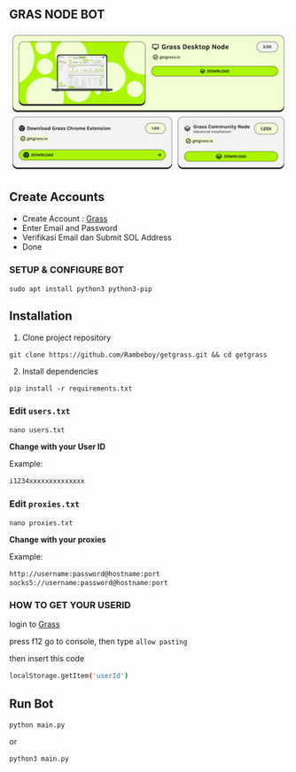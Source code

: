## GRAS NODE BOT

![grass](assets/img1.jpg)

## Create Accounts

- Create Account : [Grass](https://app.getgrass.io/register/?referralCode=_D-RVWUQOUA6vDI)
- Enter Email and Password
- Verifikasi Email dan Submit SOL Address
- Done

### SETUP & CONFIGURE BOT

```
sudo apt install python3 python3-pip
```

## Installation

1. Clone project repository
```
git clone https://github.com/Rambeboy/getgrass.git && cd getgrass
```

2. Install dependencies
```
pip install -r requirements.txt
```

### Edit `users.txt`

```
nano users.txt
```

**Change with your User ID**

Example:

```bash
i1234xxxxxxxxxxxxxx
```

### Edit `proxies.txt`

```
nano proxies.txt
```

**Change with your proxies**

Example:

```
http://username:password@hostname:port
socks5://username:password@hostname:port
```

### HOW TO GET YOUR USERID

login to [Grass](https://app.getgrass.io)

press f12 go to console, then type ```allow pasting```

then insert this code
```bash
localStorage.getItem('userId')
```


## Run Bot

```
python main.py
```

or

```
python3 main.py
```

